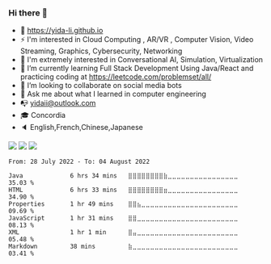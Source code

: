 ### Hi there 👋

<!--
**yida-li/yida-li** is a ✨ _special_ ✨ repository because its `README.md` (this file) appears on your GitHub profile.

Here are some ideas to get you started:

- 🔭 I’m currently working on ...
- 🤔  https://yida-li.github.io
- 📫 How to reach me: ...
- 😄 Pronouns: ...
- ⚡ Fun fact: ...
- 🌱 I’m currently working on: <span class="edit-link"><a href="https://github.com/yida-li/Rubik-Cube" target="_blank"><i class="fa fa-github"></i> Pandora's box</a></span>
-->
- 🌱  https://yida-li.github.io
- ⚡   I'm interested in Cloud Computing , AR/VR , Computer Vision, Video Streaming, Graphics, Cybersecurity, Networking
- 💫  I'm extremely interested in Conversational AI, Simulation, Virtualization  
- 🔭  I’m currently learning Full Stack Development Using Java/React and practicing coding at https://leetcode.com/problemset/all/
- 👯  I’m looking to collaborate on social media bots
- 💬  Ask me about what I learned in computer engineering 
- 📭  yidaii@outlook.com
- 🎓  Concordia
- :speaker: English,French,Chinese,Japanese

<a href="https://wakatime.com"><img src="https://wakatime.com/share/@yida/b093ff7d-e18f-4b6a-ba1a-d4fca6889097.png" /></a>
<a href="https://wakatime.com"><img src="https://wakatime.com/share/@yida/1ddef05f-4f9f-45f1-90ef-b0801ebe62dd.png" /></a>
<a href="https://wakatime.com"><img src="https://wakatime.com/share/@yida/70cea4fe-8d6a-4248-bb47-ff5cc6a8ddc5.png" /></a>
<!--START_SECTION:waka-->

```text
From: 28 July 2022 - To: 04 August 2022

Java             6 hrs 34 mins   ⣿⣿⣿⣿⣿⣿⣿⣿⣷⣀⣀⣀⣀⣀⣀⣀⣀⣀⣀⣀⣀⣀⣀⣀⣀   35.03 %
HTML             6 hrs 33 mins   ⣿⣿⣿⣿⣿⣿⣿⣿⣶⣀⣀⣀⣀⣀⣀⣀⣀⣀⣀⣀⣀⣀⣀⣀⣀   34.90 %
Properties       1 hr 49 mins    ⣿⣿⣦⣀⣀⣀⣀⣀⣀⣀⣀⣀⣀⣀⣀⣀⣀⣀⣀⣀⣀⣀⣀⣀⣀   09.69 %
JavaScript       1 hr 31 mins    ⣿⣿⣀⣀⣀⣀⣀⣀⣀⣀⣀⣀⣀⣀⣀⣀⣀⣀⣀⣀⣀⣀⣀⣀⣀   08.13 %
XML              1 hr 1 min      ⣿⣤⣀⣀⣀⣀⣀⣀⣀⣀⣀⣀⣀⣀⣀⣀⣀⣀⣀⣀⣀⣀⣀⣀⣀   05.48 %
Markdown         38 mins         ⣷⣀⣀⣀⣀⣀⣀⣀⣀⣀⣀⣀⣀⣀⣀⣀⣀⣀⣀⣀⣀⣀⣀⣀⣀   03.41 %
```

<!--END_SECTION:waka-->
